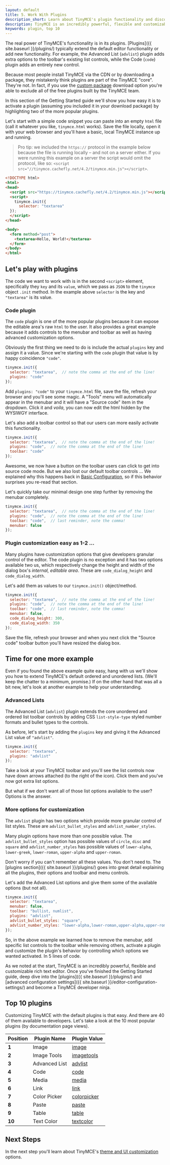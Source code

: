 ```yaml
---
layout: default
title: 5. Work With Plugins
description_short: Learn about TinyMCE's plugin functionality and discover our Top 10 plugins.
description: TinyMCE is an incredibly powerful, flexible and customizable rich text editor. In this section we will show you the power of plugins with several working examples.
keywords: plugin, top 10
---
```


The real power of TinyMCE's functionality is in its plugins. [Plugins]({{ site.baseurl }}/plugins/) typically extend the default editor functionality or add new functionality. For example, the Advanced List (`advlist`) plugin adds extra options to the toolbar's existing list controls, while the Code (`code`) plugin adds an entirely new control.

Because most people install TinyMCE via the CDN or by downloading a package, they mistakenly think plugins are part of the TinyMCE "core". They're not. In fact, if you use the [custom package](http://www.tinymce.com/download/custom_package.php) download option you're able to exclude all of the free plugins built by the TinyMCE team.

In this section of the Getting Started guide we'll show you how easy it is to activate a plugin (assuming you included it in your download package) by highlighting two of the more popular plugins.

Let's start with a simple code snippet you can paste into an empty `html` file (call it whatever you like, `tinymce.html` works). Save the file locally, open it with your web browser and you'll have a basic, local TinyMCE instance up and running.

> Pro tip: we included the `https://` protocol in the example below because the file is running locally – and not on a server either. If you were running this example on a server the script would omit the protocol, like so: `<script src="//tinymce.cachefly.net/4.2/tinymce.min.js"></script>`.

```html
<!DOCTYPE html>
<html>
<head>
  <script src="https://tinymce.cachefly.net/4.2/tinymce.min.js"></script>
  <script>
    tinymce.init({
      selector: "textarea"
  });
  </script>
</head>

<body>
  <form method="post">
    <textarea>Hello, World!</textarea>
  </form>
</body>
</html>
```



## Let's play with plugins

The code we want to work with is in the second `<script>` element, specifically they `key` and its `value`, which we pass as `JSON` to the `tinymce` object `.init` method. In the example above `selector` is the key and `"textarea"` is its value.

### Code plugin

The `code` plugin is one of the more popular plugins because it can expose the editable area's raw `html` to the user. It also provides a great example because it adds controls to the menubar and toolbar as well as having advanced customization options.

Obviously the first thing we need to do is include the actual `plugins` key and assign it a value. Since we're starting with the `code` plugin that value is by happy coincidence `"code"`.

```js
tinymce.init({
  selector: "textarea",  // note the comma at the end of the line!
  plugins: "code"
});
```

Add `plugins: "code"` to your `tinymce.html` file, save the file, refresh your browser and you'll see some magic. A "Tools" menu will automatically appear in the menubar and it will have a "Source code" item in the dropdown. Click it and *voila*, you can now edit the html hidden by the WYSIWGY interface.

Let's also add a toolbar control so that our users can more easily activate this functionality.

```js
tinymce.init({
  selector: "textarea",  // note the comma at the end of the line!
  plugins: "code",  // note the comma at the end of the line!
  toolbar: "code"
});
```

Awesome, we now have a button on the toolbar users can click to get into source code mode. But we also lost our default toolbar controls ... We explained why this happens back in [Basic Configuration](../basic-configuration/), so if this behavior surprises you re-read that section.

Let's quickly take our minimal design one step further by removing the menubar completely.

```js
tinymce.init({
  selector: "textarea",  // note the comma at the end of the line!
  plugins: "code",  // note the comma at the end of the line!
  toolbar: "code",  // last reminder, note the comma!
  menubar: false
});
```

### Plugin customization easy as 1-2 ...

Many plugins have customization options that give developers granular control of the editor. The code plugin is no exception and it has two options available two us, which respectively change the height and width of the dialog box's *internal, editable area*. These are `code_dialog_height` and `code_dialog_width`.

Let's add them as values to our `tinymce.init()` object/method.

```js
tinymce.init({
  selector: "textarea",  // note the comma at the end of the line!
  plugins: "code",  // note the comma at the end of the line!
  toolbar: "code",  // last reminder, note the comma!
  menubar: false,
  code_dialog_height: 300,
  code_dialog_width: 350
});
```

Save the file, refresh your browser and when you next click the "Source code" toolbar button you'll have resized the dialog box.



## Time for one more example

Even if you found the above example quite easy, hang with us we'll show you how to extend TinyMCE's default ordered and unordered lists. (We'll keep the chatter to a minimum, promise.) If on the other hand that was all a bit new, let's look at another example to help your understanding.

### Advanced Lists

The Advanced List (`advlist`) plugin extends the core unordered and ordered list toolbar controls by adding CSS `list-style-type` styled number formats and bullet types to the controls.

As before, let's start by adding the `plugins` key and giving it the Advanced List value of `"advlist"`.

```js
tinymce.init({
  selector: "textarea",
  plugins: "advlist"
});
```

Take a look at your TinyMCE toolbar and you'll see the list controls now have down arrows attached (to the right of the icon). Click them and you've now got extra list options.

But what if we don't want all of those list options available to the user? Options is the answer.

### More options for customization

The `advlist` plugin has two options which provide more granular control of list styles. These are `advlist_bullet_styles` and `advlist_number_styles`.

Many plugin options have more than one possible value. The `advlist_bullet_styles` option has possible values of `circle`, `disc` and `square` and `advlist_number_styles` has possible values of `lower-alpha`, `lower-greek`, `lower-roman`, `upper-alpha` and `upper-roman`.

Don't worry if you can't remember all these values. You don't need to. The [plugins section]({{ site.baseurl }}/plugins/) goes into great detail explaining all the plugins, their options and toolbar and menu controls.

Let's add the Advanced List options and give them some of the available options (but not all).

```js
tinymce.init({
  selector: "textarea",
  menubar: false,
  toolbar: "bullist, numlist",
  plugins: "advlist",
  advlist_bullet_styles: "square",
  advlist_number_styles: "lower-alpha,lower-roman,upper-alpha,upper-roman"
});
```

So, in the above example we learned how to remove the menubar, add specific list controls to the toolbar while removing others, activate a plugin and customize the plugin's behavior by controlling which options we wanted activated. In 5 lines of code.

As we noted at the start, TinyMCE is an incredibly powerful, flexible and customizable rich text editor. Once you've finished the Getting Started guide, deep dive into the [plugins]({{ site.baseurl }}/plugins/) and [advanced configuration settings]({{ site.baseurl }}/editor-configuration-settings/) and become a TinyMCE developer ninja.



## Top 10 plugins

Customizing TinyMCE with the default plugins is that easy. And there are 40 of them available to developers. Let's take a look at the 10 most popular plugins (by documentation page views).

| Position | Plugin Name   | Plugin Value |
|----------|---------------|--------------|
| **1**    | Image         | [image](/plugins/image/) |
| **2**    | Image Tools   | [imagetools](/plugins/image-tools/) |
| **3**    | Advanced List | [advlist](/plugins/advanced-list/) |
| **4**    | Code          | [code](/plugins/code/) |
| **5**    | Media         | [media](/plugins/media/) |
| **6**    | Link          | [link](/plugins/link) |
| **7**    | Color Picker  | [colorpicker](/plugins/color-picker/) |
| **8**    | Paste         | [paste](/plugins/paste/) |
| **9**    | Table         | [table](/plugins/table/) |
| **10**   | Text Color    | [textcolor](/plugins/text-color) |

## Next Steps

In the next step you'll learn about TinyMCE's [theme and UI customization](../themes-and-ui-customizations/) options.
